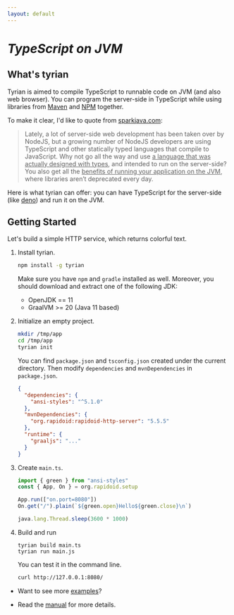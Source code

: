 ```yaml
---
layout: default
---
```


# _TypeScript on JVM_

## What's tyrian

Tyrian is aimed to compile TypeScript to runnable code on JVM (and also web browser). You can program the server-side in TypeScript while using libraries from [Maven](https://maven.apache.org/) and [NPM](https://www.npmjs.com/) together.

To make it clear, I'd like to quote from [sparkjava.com](http://sparkjava.com/):

> Lately, a lot of server-side web development has been taken over by NodeJS, but a growing number of NodeJS developers are using TypeScript and other statically typed languages that compile to JavaScript. Why not go all the way and use <ins>a language that was actually designed with types</ins>, and intended to run on the server-side? You also get all the <ins>benefits of running your application on the JVM</ins>, where libraries aren’t deprecated every day.

Here is what tyrian can offer: you can have TypeScript for the server-side (like [deno](https://github.com/denoland/deno)) and run it on the JVM.

## Getting Started

Let's build a simple HTTP service, which returns colorful text.

1. Install tyrian.

    ```sh
    npm install -g tyrian
    ```

    Make sure you have `npm` and `gradle` installed as well. Moreover, you should download and extract one of the following JDK:
    * OpenJDK == 11
    * GraalVM >= 20 (Java 11 based)

2. Initialize an empty project.

    ```sh
    mkdir /tmp/app
    cd /tmp/app
    tyrian init
    ```

    You can find `package.json` and `tsconfig.json` created under the current directory. Then modify `dependencies` and `mvnDependencies` in `package.json`.

    ```json
    {
      "dependencies": {
        "ansi-styles": "^5.1.0"
      },
      "mvnDependencies": {
        "org.rapidoid:rapidoid-http-server": "5.5.5"
      },
      "runtime": {
        "graaljs": "..."
      }
    }
    ```

2. Create `main.ts`.

    ```ts
    import { green } from "ansi-styles"
    const { App, On } = org.rapidoid.setup

    App.run(["on.port=8080"])
    On.get("/").plain(`${green.open}Hello${green.close}\n`)

    java.lang.Thread.sleep(3600 * 1000)
    ```

3. Build and run

    ```
    tyrian build main.ts
    tyrian run main.js
    ```

    You can test it in the command line.

    ```sh
    curl http://127.0.0.1:8080/
    ```

* Want to see more [examples](https://github.com/wizawu/tyrian/tree/main/examples)?

* Read the [manual](./manual) for more details.
